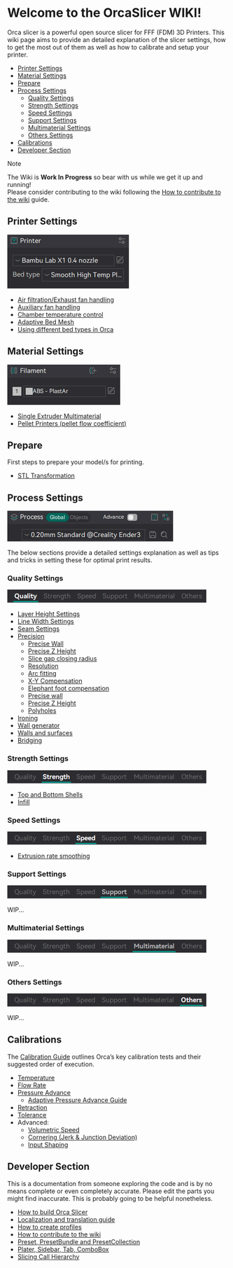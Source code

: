 # Welcome to the OrcaSlicer WIKI!

Orca slicer is a powerful open source slicer for FFF (FDM) 3D Printers. This wiki page aims to provide an detailed explanation of the slicer settings, how to get the most out of them as well as how to calibrate and setup your printer.

- [Printer Settings](#printer-settings)
- [Material Settings](#material-settings)
- [Prepare](#prepare)
- [Process Settings](#process-settings)
  - [Quality Settings](#quality-settings)
  - [Strength Settings](#strength-settings)
  - [Speed Settings](#speed-settings)
  - [Support Settings](#support-settings)
  - [Multimaterial Settings](#multimaterial-settings)
  - [Others Settings](#others-settings)
- [Calibrations](#calibrations)
- [Developer Section](#developer-section)

> [!NOTE]
> The Wiki is **Work In Progress** so bear with us while we get it up and running!  
> Please consider contributing to the wiki following the [How to contribute to the wiki](How-to-wiki) guide.

## Printer Settings

![printer-preset](https://github.com/SoftFever/OrcaSlicer/blob/main/doc/images/GUI/printer-preset.png)

- [Air filtration/Exhaust fan handling](air-filtration)
- [Auxiliary fan handling](Auxiliary-fan)
- [Chamber temperature control](chamber-temperature)
- [Adaptive Bed Mesh](adaptive-bed-mesh)
- [Using different bed types in Orca](bed-types)

## Material Settings

![filament-preset](https://github.com/SoftFever/OrcaSlicer/blob/main/doc/images/GUI/filament-preset.png)

- [Single Extruder Multimaterial](semm)
- [Pellet Printers (pellet flow coefficient)](pellet-flow-coefficient)

## Prepare

First steps to prepare your model/s for printing.

- [STL Transformation](stl-transformation)

## Process Settings

![process-preset](https://github.com/SoftFever/OrcaSlicer/blob/main/doc/images/GUI/process-preset.png)

The below sections provide a detailed settings explanation as well as tips and tricks in setting these for optimal print results.

### Quality Settings

![process-quality](https://github.com/SoftFever/OrcaSlicer/blob/main/doc/images/GUI/process/process-quality.png?raw=true)

- [Layer Height Settings](quality_settings_layer_height)
- [Line Width Settings](quality_settings_line_width)
- [Seam Settings](quality_settings_seam)
- [Precision](quality_settings_precision)
  - [Precise Wall](quality_settings_precision#precise-wall)
  - [Precise Z Height](quality_settings_precision#precise-z-height)
  - [Slice gap closing radius](quality_settings_precision#slice-gap-closing-radius)
  - [Resolution](quality_settings_precision#resolution)
  - [Arc fitting](quality_settings_precision#arc-fitting)
  - [X-Y Compensation](quality_settings_precision#x-y-compensation)
  - [Elephant foot compensation](quality_settings_precision#elephant-foot-compensation)
  - [Precise wall](quality_settings_precision#precise-wall)
  - [Precise Z Height](quality_settings_precision#precise-z-height)
  - [Polyholes](quality_settings_precision#polyholes)
- [Ironing](quality_settings_ironing)
- [Wall generator](quality_settings_wall_generator)
- [Walls and surfaces](quality_settings_wall_and_surfaces)
- [Bridging](quality_settings_bridging)

### Strength Settings

![process-strength](https://github.com/SoftFever/OrcaSlicer/blob/main/doc/images/GUI/process/process-strength.png?raw=true)

- [Top and Bottom Shells](strength_settings_top_bottom_shells)
- [Infill](strength_settings_infill)

### Speed Settings

![process-speed](https://github.com/SoftFever/OrcaSlicer/blob/main/doc/images/GUI/process/process-speed.png?raw=true)

- [Extrusion rate smoothing](speed_settings_advanced)

### Support Settings

![process-support](https://github.com/SoftFever/OrcaSlicer/blob/main/doc/images/GUI/process/process-support.png?raw=true)

WIP...

### Multimaterial Settings

![process-multimaterial](https://github.com/SoftFever/OrcaSlicer/blob/main/doc/images/GUI/process/process-multimaterial.png?raw=true)

WIP...

### Others Settings

![process-others](https://github.com/SoftFever/OrcaSlicer/blob/main/doc/images/GUI/process/process-others.png?raw=true)

WIP...

## Calibrations

The [Calibration Guide](Calibration) outlines Orca’s key calibration tests and their suggested order of execution.

- [Temperature](temp-calib)
- [Flow Rate](flow-rate-calib)
- [Pressure Advance](pressure-advance-calib)
  - [Adaptive Pressure Advance Guide](adaptive-pressure-advance-calib)
- [Retraction](retraction-calib)
- [Tolerance](tolerance-calib)
- Advanced:
  - [Volumetric Speed](volumetric-speed-calib)
  - [Cornering (Jerk & Junction Deviation)](cornering-calib)
  - [Input Shaping](input-shaping-calib)

## Developer Section

This is a documentation from someone exploring the code and is by no means complete or even completely accurate. Please edit the parts you might find inaccurate. This is probably going to be helpful nonetheless.

- [How to build Orca Slicer](How-to-build)
- [Localization and translation guide](Localization_guide)
- [How to create profiles](How-to-create-profiles)
- [How to contribute to the wiki](How-to-wiki)
- [Preset, PresetBundle and PresetCollection](Preset-and-bundle)
- [Plater, Sidebar, Tab, ComboBox](plater-sidebar-tab-combobox)
- [Slicing Call Hierarchy](slicing-hierarchy)
